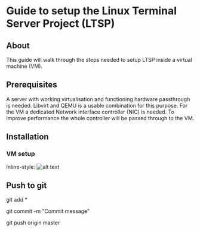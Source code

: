 # Guide to setup the Linux Terminal Server Project (LTSP)
## About
This guide will walk through the steps needed to setup LTSP inside a virtual machine (VM).

## Prerequisites
A server with working virtualisation and functioning hardware passthrough is needed. Libvirt and QEMU is a usable combination for this purpose. 
For the VM a dedicated Network interface controller (NIC) is needed. To improve performance the whole controller will be passed through to the VM.

## Installation
### VM setup
Inline-style: 
![alt text](https://durok.tech/gitea/durok/LTSP/src/common/images/VM1.png "Logo Title Text 1")
## Push to git
git add *

git commit -m “Commit message”

git push origin master
